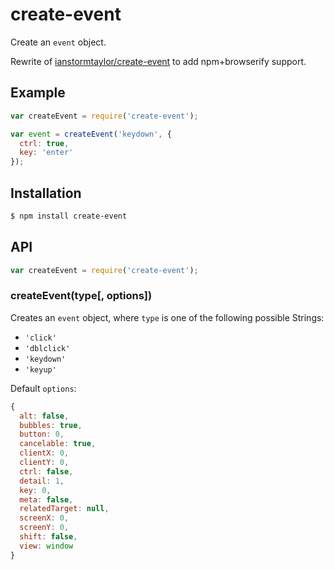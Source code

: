 # create-event

Create an `event` object.

Rewrite of
[ianstormtaylor/create-event](https://github.com/ianstormtaylor/create-event) to
add npm+browserify support.

## Example

``` javascript
var createEvent = require('create-event');

var event = createEvent('keydown', {
  ctrl: true,
  key: 'enter'
});
```

## Installation

``` bash
$ npm install create-event
```

## API

``` javascript
var createEvent = require('create-event');
```

### createEvent(type[, options])

Creates an `event` object, where `type` is one of the following possible
Strings:

  - `'click'`
  - `'dblclick'`
  - `'keydown'`
  - `'keyup'`

Default `options`:

``` javascript
{
  alt: false,
  bubbles: true,
  button: 0,
  cancelable: true,
  clientX: 0,
  clientY: 0,
  ctrl: false,
  detail: 1,
  key: 0,
  meta: false,
  relatedTarget: null,
  screenX: 0,
  screenY: 0,
  shift: false,
  view: window
}
```
